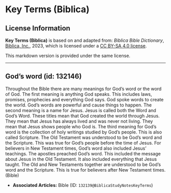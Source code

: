# Key Terms (Biblica)

## License Information

**Key Terms (Biblica)** is based on and adapted from: _Biblica Bible Dictionary_, [Biblica, Inc.](https://www.biblica.com/), 2023, which is licensed under a [CC BY-SA 4.0 license](https://creativecommons.org/licenses/by-sa/4.0/legalcode.en).

This markdown version is provided under the same license.



--------------------------------

## God’s word (id: 132146)

Throughout the Bible there are many meanings for God’s word or the word of God. The first meaning is anything God speaks. This includes laws, promises, prophecies and everything God says. God spoke words to create the world. God’s words are powerful and cause things to happen. The second meaning is a name for Jesus. Jesus is called both the Word and God’s Word. These titles mean that God created the world through Jesus. They mean that Jesus has always lived and was never not living. They mean that Jesus shows people who God is. The third meaning for God’s word is the collection of holy writings studied by God’s people. This is also called Scripture. The Old Testament was understood to be God’s word and the Scripture. This was true for God’s people before the time of Jesus. For believers in New Testament times, God’s word also included Jesus’ teachings. The apostles preached God’s word. This included the message about Jesus in the Old Testament. It also included everything that Jesus taught. The Old and New Testaments together are understood to be God’s word and the Scripture. This is true for believers after New Testament times. (Bible)

* **Associated Articles:** Bible (ID: `132139@BiblicaStudyNotesKeyTerms`)

